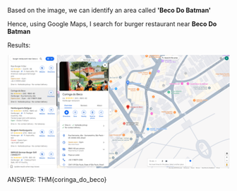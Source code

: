 Based on the image, we can identify an area called **'Beco Do Batman'**

Hence, using Google Maps, I search for burger restaurant near **Beco Do Batman**

Results:

![alt text](<4_Coringa do Beco_Task2.png>)

ANSWER: THM{coringa_do_beco} 